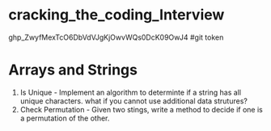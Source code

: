 # cracking_the_coding_Interview
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 #git token

# Arrays and Strings
1) Is Unique - Implement an algorithm to determinte if a string  has all unique characters. what if you cannot use additional data strutures?
2) Check Permutation - Given two stings, write a method to decide if one is a permutation of the other.